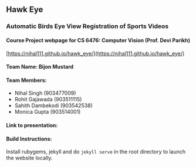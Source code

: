 ## Hawk Eye
### Automatic Birds Eye View Registration of Sports Videos

#### Course Project webpage for CS 6476: Computer Vision (Prof. Devi Parikh)

[https://nihal111.github.io/hawk_eye/](https://nihal111.github.io/hawk_eye/)

#### Team Name: Bijon Mustard
#### Team Members: 
- Nihal Singh (903477009)
- Rohit Gajawada (903511115)
- Sahith Dambekodi (903542538)
- Monica Gupta (903514001)

#### Link to presentation:
 

#### Build Instructions:
Install rubygems, jekyll and do `jekyll serve` in the root directory to launch the website locally.